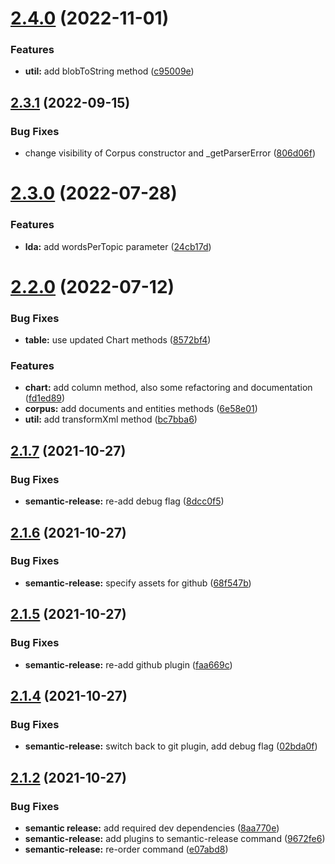 # [2.4.0](https://github.com/voyanttools/voyantjs/compare/v2.3.1...v2.4.0) (2022-11-01)


### Features

* **util:** add blobToString method ([c95009e](https://github.com/voyanttools/voyantjs/commit/c95009e17cffbe1f573eca934d9bbabb3550b75a))

## [2.3.1](https://github.com/voyanttools/voyantjs/compare/v2.3.0...v2.3.1) (2022-09-15)


### Bug Fixes

* change visibility of Corpus constructor and _getParserError ([806d06f](https://github.com/voyanttools/voyantjs/commit/806d06f48169210df78f5b223077f6e3aacbc188))

# [2.3.0](https://github.com/voyanttools/voyantjs/compare/v2.2.0...v2.3.0) (2022-07-28)


### Features

* **lda:** add wordsPerTopic parameter ([24cb17d](https://github.com/voyanttools/voyantjs/commit/24cb17d55e35aab21ccb655bfe61ba2ea190e21d))

# [2.2.0](https://github.com/voyanttools/voyantjs/compare/v2.1.7...v2.2.0) (2022-07-12)


### Bug Fixes

* **table:** use updated Chart methods ([8572bf4](https://github.com/voyanttools/voyantjs/commit/8572bf4dae7768724d979fa9b083278961a93cc5))


### Features

* **chart:** add column method, also some refactoring and documentation ([fd1ed89](https://github.com/voyanttools/voyantjs/commit/fd1ed89c562b43634f544a7b6a62edffb8938742))
* **corpus:** add documents and entities methods ([6e58e01](https://github.com/voyanttools/voyantjs/commit/6e58e017b42fe3a56849557187d6c9ea69253331))
* **util:** add transformXml method ([bc7bba6](https://github.com/voyanttools/voyantjs/commit/bc7bba6678e429f8edbdcebcda6315dcf9793819))

## [2.1.7](https://github.com/voyanttools/voyantjs/compare/v2.1.6...v2.1.7) (2021-10-27)


### Bug Fixes

* **semantic-release:** re-add debug flag ([8dcc0f5](https://github.com/voyanttools/voyantjs/commit/8dcc0f5f437ebc002b3a88b91893c5a6039ccd45))

## [2.1.6](https://github.com/voyanttools/voyantjs/compare/v2.1.5...v2.1.6) (2021-10-27)


### Bug Fixes

* **semantic-release:** specify assets for github ([68f547b](https://github.com/voyanttools/voyantjs/commit/68f547b550220a9c3a9a0299647e325cfeb30324))

## [2.1.5](https://github.com/voyanttools/voyantjs/compare/v2.1.4...v2.1.5) (2021-10-27)


### Bug Fixes

* **semantic-release:** re-add github plugin ([faa669c](https://github.com/voyanttools/voyantjs/commit/faa669c46393178254e5d1257578edba4f923348))

## [2.1.4](https://github.com/voyanttools/voyantjs/compare/v2.1.3...v2.1.4) (2021-10-27)


### Bug Fixes

* **semantic-release:** switch back to git plugin, add debug flag ([02bda0f](https://github.com/voyanttools/voyantjs/commit/02bda0ffb7b28c3647e3df4b6d1e21811d674212))

## [2.1.2](https://github.com/voyanttools/voyantjs/compare/v2.1.1...v2.1.2) (2021-10-27)


### Bug Fixes

* **semantic release:** add required dev dependencies ([8aa770e](https://github.com/voyanttools/voyantjs/commit/8aa770e3a872cb6a85516194d339fe0184b785f6))
* **semantic-release:** add plugins to semantic-release command ([9672fe6](https://github.com/voyanttools/voyantjs/commit/9672fe63800f5d9a14deecc3551cdbaf624b0a3c))
* **semantic-release:** re-order command ([e07abd8](https://github.com/voyanttools/voyantjs/commit/e07abd8ddc9a308908093999f6e67ccd36e6f67e))

